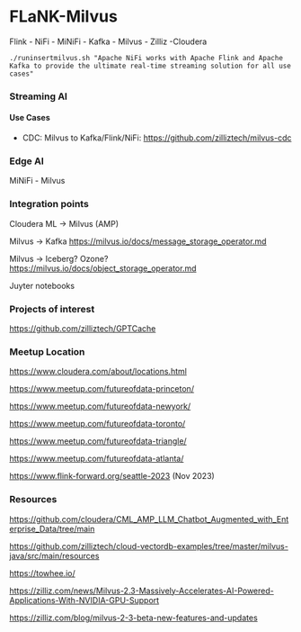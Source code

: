 # FLaNK-Milvus

Flink - NiFi - MiNiFi - Kafka - Milvus - Zilliz -Cloudera


````
./runinsertmilvus.sh "Apache NiFi works with Apache Flink and Apache Kafka to provide the ultimate real-time streaming solution for all use cases"

````


### Streaming AI

#### Use Cases

* CDC: Milvus to Kafka/Flink/NiFi:  https://github.com/zilliztech/milvus-cdc


### Edge AI

MiNiFi - Milvus


### Integration points

Cloudera ML -> Milvus (AMP)

Milvus -> Kafka
https://milvus.io/docs/message_storage_operator.md

Milvus -> Iceberg? Ozone?
https://milvus.io/docs/object_storage_operator.md

Juyter notebooks


### Projects of interest

https://github.com/zilliztech/GPTCache


### Meetup Location

https://www.cloudera.com/about/locations.html

https://www.meetup.com/futureofdata-princeton/

https://www.meetup.com/futureofdata-newyork/

https://www.meetup.com/futureofdata-toronto/

https://www.meetup.com/futureofdata-triangle/

https://www.meetup.com/futureofdata-atlanta/

https://www.flink-forward.org/seattle-2023 (Nov 2023)


### Resources

https://github.com/cloudera/CML_AMP_LLM_Chatbot_Augmented_with_Enterprise_Data/tree/main

https://github.com/zilliztech/cloud-vectordb-examples/tree/master/milvus-java/src/main/resources

https://towhee.io/

https://zilliz.com/news/Milvus-2.3-Massively-Accelerates-AI-Powered-Applications-With-NVIDIA-GPU-Support

https://zilliz.com/blog/milvus-2-3-beta-new-features-and-updates

